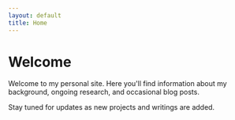 ```yaml
---
layout: default
title: Home
---
```


# Welcome

Welcome to my personal site. Here you'll find information about my background,
ongoing research, and occasional blog posts.

Stay tuned for updates as new projects and writings are added.
